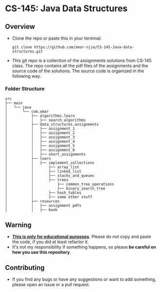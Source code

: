 # CS-145: Java Data Structures

## Overview

* Clone the repo or paste this in your terminal:

  ```
  git clone https://github.com/omar-njie/CS-145-Java-data-structures.git
  ```
* This git repo is a collection of the assignments solutions from CS-145 class. The repo contains all the pdf
  files of the assignments and the source code of the solutions. The source code is organized in the following way.

### Folder Structure

```
src
├── main
│   └── java
│       └── com.omar
│           ├── algorithms.learn
│           │   ├── search_algorithms
│           ├── data_structures.assignments
│           │   ├── assignment_1
│           │   ├── assignment_2
│           │   ├── assignment_3
│           │   ├── assignment_4
│           │   ├── assignment_5
│           │   ├── assignment_6
│           │   ├── short_assignments
│           ├── learn
│           │   ├── implement_collections
│           │       ├── array_list
│           │       ├── linked_list
│           │       ├── stacks_and_queues
│           │       ├── trees
│           │           ├── common_tree_operations
│           │           ├── binary_search_tree
│           │       ├── hash_tables
│           │       ├── some other stuff
│           ├── resources
│           │   ├── assignment pdfs
│           │   ├── book
```

## Warning

* <u>**This is only for educational purposes**</u>. Please do not copy and paste the code, if you did at least refactor it.
* It's not my responsibility if something happens, so please **be careful on how you use this repository**.

## Contributing

* If you find any bugs or have any suggestions or want to add something, please open an issue or a pull request.